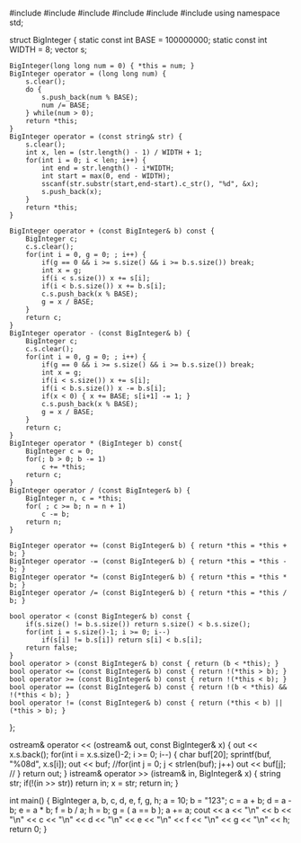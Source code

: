 #include <iostream>
#include <algorithm>
#include <vector>
#include <cstdio>
#include <string>
#include <cstring>
using namespace std;

struct BigInteger {
    static const int BASE = 100000000;
    static const int WIDTH = 8;
    vector<int> s;

    BigInteger(long long num = 0) { *this = num; }
    BigInteger operator = (long long num) {
        s.clear();
        do {
            s.push_back(num % BASE);
            num /= BASE;
        } while(num > 0);
        return *this;
    }
    BigInteger operator = (const string& str) {
        s.clear();
        int x, len = (str.length() - 1) / WIDTH + 1;
        for(int i = 0; i < len; i++) {
            int end = str.length() - i*WIDTH;
            int start = max(0, end - WIDTH);
            sscanf(str.substr(start,end-start).c_str(), "%d", &x);
            s.push_back(x);
        }
        return *this;
    }

    BigInteger operator + (const BigInteger& b) const {
        BigInteger c;
        c.s.clear();
        for(int i = 0, g = 0; ; i++) {
            if(g == 0 && i >= s.size() && i >= b.s.size()) break;
            int x = g;
            if(i < s.size()) x += s[i];
            if(i < b.s.size()) x += b.s[i];
            c.s.push_back(x % BASE);
            g = x / BASE;
        }
        return c;
    }
    BigInteger operator - (const BigInteger& b) {
        BigInteger c;
        c.s.clear();
        for(int i = 0, g = 0; ; i++) {
            if(g == 0 && i >= s.size() && i >= b.s.size()) break;
            int x = g;
            if(i < s.size()) x += s[i];
            if(i < b.s.size()) x -= b.s[i];
            if(x < 0) { x += BASE; s[i+1] -= 1; }
            c.s.push_back(x % BASE);
            g = x / BASE;
        }
        return c;
    }
    BigInteger operator * (BigInteger b) const{
        BigInteger c = 0;
        for(; b > 0; b -= 1)
            c += *this;
        return c;
    }
    BigInteger operator / (const BigInteger& b) {
        BigInteger n, c = *this;
        for( ; c >= b; n = n + 1)
            c -= b;
        return n;
    }

    BigInteger operator += (const BigInteger& b) { return *this = *this + b; }
    BigInteger operator -= (const BigInteger& b) { return *this = *this - b; }
    BigInteger operator *= (const BigInteger& b) { return *this = *this * b; }
    BigInteger operator /= (const BigInteger& b) { return *this = *this / b; }

    bool operator < (const BigInteger& b) const {
        if(s.size() != b.s.size()) return s.size() < b.s.size();
        for(int i = s.size()-1; i >= 0; i--)
            if(s[i] != b.s[i]) return s[i] < b.s[i];
        return false;
    }
    bool operator > (const BigInteger& b) const { return (b < *this); }
    bool operator <= (const BigInteger& b) const { return !(*this > b); }
    bool operator >= (const BigInteger& b) const { return !(*this < b); }
    bool operator == (const BigInteger& b) const { return !(b < *this) && !(*this < b); }
    bool operator != (const BigInteger& b) const { return (*this < b) || (*this > b); }
};

ostream& operator << (ostream& out, const BigInteger& x) {
    out << x.s.back();
    for(int i = x.s.size()-2; i >= 0; i--) {
        char buf[20];
        sprintf(buf, "%08d", x.s[i]);
        out << buf;  //for(int j = 0; j < strlen(buf); j++) out << buf[j]; //
    }
    return out;
}
istream& operator >> (istream& in, BigInteger& x) {
    string str;
    if(!(in >> str)) return in;
    x = str;
    return in;
}

int main() {
    BigInteger a, b, c, d, e, f, g, h;
    a = 10; b = "123";
    c = a + b; d = a - b;
    e = a * b; f = b / a;  h = b;
    g = ( a == b );
    a += a;
    cout << a << "\n" << b << "\n" << c << "\n" << d << "\n" << e << "\n" << f << "\n" << g << "\n" << h;
    return 0;
}
